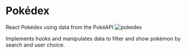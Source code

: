 # Pokédex

React Pokédex using data from the PokéAPI
![pokedex](https://user-images.githubusercontent.com/44857032/213552557-9013126c-5635-4b8b-8e43-bfc38dcfb7ce.JPG)

Implements hooks and manipulates data to filter and show pokémon by search and user choice.
